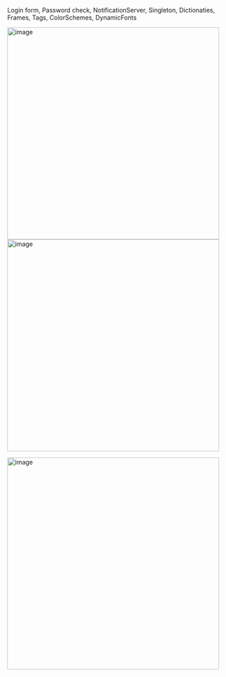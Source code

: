 Login form, Password check, NotificationServer, Singleton, Dictionaties, Frames, Tags, ColorSchemes, DynamicFonts

<img width="484" alt="image" src="https://github.com/user-attachments/assets/28fd33a5-14dd-47b7-ba44-c44caf373af4" /> <img width="484" alt="image" src="https://github.com/user-attachments/assets/8467c970-a3b6-4d1a-982f-56a3016d6b40" />

<img width="484" alt="image" src="https://github.com/user-attachments/assets/6953b505-a3ed-4d5f-91c5-f8a971cf5ed2" />

